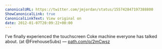 ```yaml
---
canonicalURL: https://twitter.com/jmjordan/status/155742847197388800
ShowCanonicalLink: true
CanonicalLinkText: View original on
date: 2012-01-07T20:09:22+00:00
---
```

I've finally experienced the touchscreen Coke machine everyone has talked about. (at @FirehouseSubs) — [path.com/p/2mCwsz](http://path.com/p/2mCwsz)